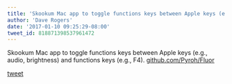 ```yaml
---
title: 'Skookum Mac app to toggle functions keys between Apple keys (e.g., audio,...'
author: 'Dave Rogers'
date: '2017-01-10 09:25:29-08:00'
tweet_id: 818871398537961472
---
```

Skookum Mac app to toggle functions keys between Apple keys (e.g., audio, brightness) and functions keys (e.g., F4). [github.com/Pyroh/Fluor](https://github.com/Pyroh/Fluor)

[tweet](https://twitter.com/yukondude/status/818871398537961472)